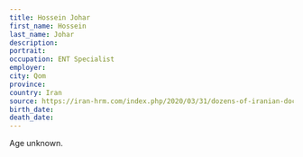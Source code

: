 ```yaml
---
title: Hossein Johar
first_name: Hossein
last_name: Johar
description: 
portrait: 
occupation: ENT Specialist
employer: 
city: Qom
province: 
country: Iran
source: https://iran-hrm.com/index.php/2020/03/31/dozens-of-iranian-doctors-died-during-irans-coronavirus-crisis/
birth_date: 
death_date: 
---
```


Age unknown.